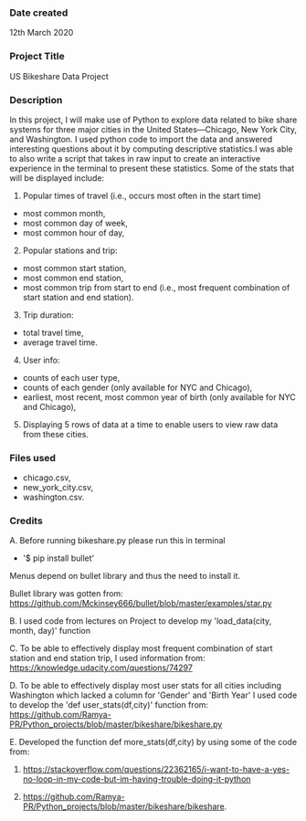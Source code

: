 ### Date created
12th March 2020

### Project Title
US Bikeshare Data Project

### Description
In this project, I will make use of Python to explore data related to bike share systems for three major cities in the United States—Chicago, New York City, and Washington. I used python code to import the data and answered interesting questions about it by computing descriptive statistics.I was able to also write a script that takes in raw input to create an interactive experience in the terminal to present these statistics. Some of the stats that will be displayed include:

1. Popular times of travel (i.e., occurs most often in the start time)
  * most common month,
  * most common day of week,
  * most common hour of day,

2. Popular stations and trip:
  * most common start station,
  * most common end station,
  * most common trip from start to end (i.e., most frequent combination of start station and end station).

3. Trip duration:
  * total travel time,
  * average travel time.

4. User info:
  * counts of each user type,
  * counts of each gender (only available for NYC and Chicago),
  * earliest, most recent, most common year of birth (only available for NYC and Chicago),

5. Displaying 5 rows of data at a time to enable users to view raw data from these cities.

### Files used
* chicago.csv,
* new_york_city.csv,
* washington.csv.

### Credits
A. Before running bikeshare.py please run this in terminal
* '$ pip install bullet'

Menus depend on bullet library and thus the need to install it.

Bullet library was gotten from:
https://github.com/Mckinsey666/bullet/blob/master/examples/star.py

B. I used code from lectures on Project to develop my 'load_data(city, month, day)' function

C. To be able to effectively display most frequent combination of start station and end station trip, I used information from:
https://knowledge.udacity.com/questions/74297

D. To be able to effectively display most user stats for all cities including Washington which lacked a column for 'Gender' and 'Birth Year' I used code to develop the 'def user_stats(df,city)' function  from:
https://github.com/Ramya-PR/Python_projects/blob/master/bikeshare/bikeshare.py

E. Developed the function def more_stats(df,city) by using some of the code from:
1. https://stackoverflow.com/questions/22362165/i-want-to-have-a-yes-no-loop-in-my-code-but-im-having-trouble-doing-it-python

2. https://github.com/Ramya-PR/Python_projects/blob/master/bikeshare/bikeshare.

